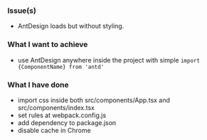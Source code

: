 ### Issue(s)
- AntDesign loads but without styling.

### What I want to achieve
- use AntDesign anywhere inside the project with simple `import {ComponentName} from 'antd'`

### What I have done
- import css inside both src/components/App.tsx and src/components/index.tsx
- set rules at webpack.config.js
- add dependency to package.json
- disable cache in Chrome
